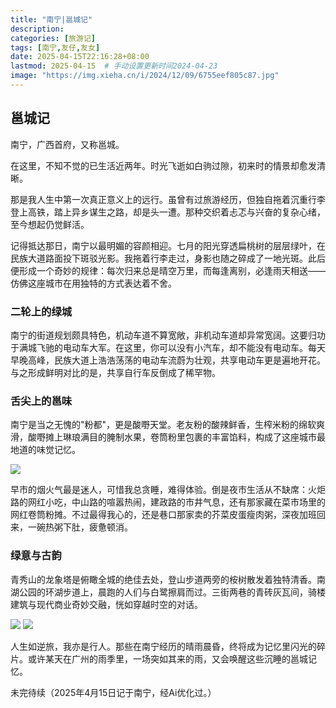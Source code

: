 ```yaml
---
title: "南宁|邕城记"
description: 
categories: [旅游记]
tags: [南宁,友仔,友女]
date: 2025-04-15T22:16:28+08:00
lastmod: 2025-04-15  # 手动设置更新时间2024-04-23
image: "https://img.xieha.cn/i/2024/12/09/6755eef805c87.jpg"
---
```


## 邕城记
南宁，广西首府，又称邕城。

在这里，不知不觉的已生活近两年。时光飞逝如白驹过隙，初来时的情景却愈发清晰。

那是我人生中第一次真正意义上的远行。虽曾有过旅游经历，但独自拖着沉重行李登上高铁，踏上异乡谋生之路，却是头一遭。那种交织着忐忑与兴奋的复杂心绪，至今想起仍觉鲜活。

记得抵达那日，南宁以最明媚的容颜相迎。七月的阳光穿透扁桃树的层层绿叶，在民族大道路面投下斑驳光影。我拖着行李走过，身影也随之碎成了一地光斑。此后便形成一个奇妙的规律：每次归来总是晴空万里，而每逢离别，必逢雨天相送——仿佛这座城市在用独特的方式表达着不舍。

### 二轮上的绿城

南宁的街道规划颇具特色，机动车道不算宽敞，非机动车道却异常宽阔。这要归功于满城飞驰的电动车大军。在这里，你可以没有小汽车，却不能没有电动车。每天早晚高峰，民族大道上浩浩荡荡的电动车流蔚为壮观，共享电动车更是遍地开花。与之形成鲜明对比的是，共享自行车反倒成了稀罕物。

### 舌尖上的邕味

南宁是当之无愧的"粉都"，更是酸嘢天堂。老友粉的酸辣鲜香，生榨米粉的绵软爽滑，酸嘢摊上琳琅满目的腌制水果，卷筒粉里包裹的丰富馅料，构成了这座城市最地道的味觉记忆。

![](https://img.xieha.cn/i/2025/04/15/67fe7a3ebe472.jpeg)

早市的烟火气最是迷人，可惜我总贪睡，难得体验。倒是夜市生活从不缺席：火炬路的网红小吃，中山路的喧嚣热闹，建政路的市井气息，还有那家藏在菜市场里的网红卷筒粉摊。不过最得我心的，还是巷口那家卖的芥菜皮蛋瘦肉粥，深夜加班回来，一碗热粥下肚，疲惫顿消。



### 绿意与古韵

青秀山的龙象塔是俯瞰全城的绝佳去处，登山步道两旁的桉树散发着独特清香。南湖公园的环湖步道上，晨跑的人们与白鹭擦肩而过。三街两巷的青砖灰瓦间，骑楼建筑与现代商业奇妙交融，恍如穿越时空的对话。

![](https://img.xieha.cn/i/2025/04/16/67fe84f93846c.jpeg)
![](https://img.xieha.cn/i/2025/04/16/67fe84ff896a1.jpeg)


人生如逆旅，我亦是行人。那些在南宁经历的晴雨晨昏，终将成为记忆里闪光的碎片。或许某天在广州的雨季里，一场突如其来的雨，又会唤醒这些沉睡的邕城记忆。

未完待续（2025年4月15日记于南宁，经Ai优化过。）


